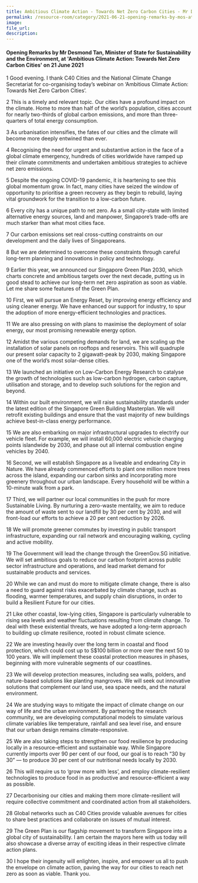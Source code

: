 ```yaml
---  
title: Ambitious Climate Action - Towards Net Zero Carbon Cities - Mr Desmond Tan  
permalink: /resource-room/category/2021-06-21-opening-remarks-by-mos-at-ambitious-climate-action/
image:  
file_url:  
description:  
---  
```


#### Opening Remarks by Mr Desmond Tan, Minister of State for Sustainability and the Environment, at 'Ambitious Climate Action: Towards Net Zero Carbon Cities' on 21 June 2021  

1 Good evening. I thank C40 Cities and the National Climate Change Secretariat for co-organising today’s webinar on ‘Ambitious Climate Action: Towards Net Zero Carbon Cities’.

2 This is a timely and relevant topic. Our cities have a profound impact on the climate. Home to more than half of the world’s population, cities account for nearly two-thirds of global carbon emissions, and more than three-quarters of total energy consumption. 

3 As urbanisation intensifies, the fates of our cities and the climate will become more deeply entwined than ever.

4 Recognising the need for urgent and substantive action in the face of a global climate emergency, hundreds of cities worldwide have ramped up their climate commitments and undertaken ambitious strategies to achieve net zero emissions. 

5 Despite the ongoing COVID-19 pandemic, it is heartening to see this global momentum grow. In fact, many cities have seized the window of opportunity to prioritise a green recovery as they begin to rebuild, laying vital groundwork for the transition to a low-carbon future.

6 Every city has a unique path to net zero. As a small city-state with limited alternative energy sources, land and manpower, Singapore’s trade-offs are much starker than what most cities face. 

7 Our carbon emissions set real cross-cutting constraints on our development and the daily lives of Singaporeans. 

8 But we are determined to overcome these constraints through careful long-term planning and innovations in policy and technology. 

9 Earlier this year, we announced our Singapore Green Plan 2030, which charts concrete and ambitious targets over the next decade, putting us in good stead to achieve our long-term net zero aspiration as soon as viable. Let me share some features of the Green Plan.

10 First, we will pursue an Energy Reset, by improving energy efficiency and using cleaner energy. We have enhanced our support for industry, to spur the adoption of more energy-efficient technologies and practices. 

11 We are also pressing on with plans to maximise the deployment of solar energy, our most promising renewable energy option. 

12 Amidst the various competing demands for land, we are scaling up the installation of solar panels on rooftops and reservoirs. This will quadruple our present solar capacity to 2 gigawatt-peak by 2030, making Singapore one of the world’s most solar-dense cities. 

13 We launched an initiative on Low-Carbon Energy Research to catalyse the growth of technologies such as low-carbon hydrogen, carbon capture, utilisation and storage, and to develop such solutions for the region and beyond. 

14 Within our built environment, we will raise sustainability standards under the latest edition of the Singapore Green Building Masterplan. We will retrofit existing buildings and ensure that the vast majority of new buildings achieve best-in-class energy performance.

15 We are also embarking on major infrastructural upgrades to electrify our vehicle fleet. For example, we will install 60,000 electric vehicle charging points islandwide by 2030, and phase out all internal combustion engine vehicles by 2040.

16 Second, we will establish Singapore as a liveable and endearing City in Nature. We have already commenced efforts to plant one million more trees across the island, expanding our carbon sinks and incorporating more greenery throughout our urban landscape. Every household will be within a 10-minute walk from a park. 

17 Third, we will partner our local communities in the push for more Sustainable Living. By nurturing a zero-waste mentality, we aim to reduce the amount of waste sent to our landfill by 30 per cent by 2030, and will front-load our efforts to achieve a 20 per cent reduction by 2026. 

18 We will promote greener commutes by investing in public transport infrastructure, expanding our rail network and encouraging walking, cycling and active mobility.

19 The Government will lead the change through the GreenGov.SG initiative. We will set ambitious goals to reduce our carbon footprint across public sector infrastructure and operations, and lead market demand for sustainable products and services.

20 While we can and must do more to mitigate climate change, there is also a need to guard against risks  exacerbated by climate change, such as flooding, warmer temperatures, and supply chain disruptions, in order to build a Resilient Future for our cities.

21 Like other coastal, low-lying cities, Singapore is particularly vulnerable to rising sea levels and weather fluctuations resulting from climate change. To deal with these existential threats, we have adopted a long-term approach to building up climate resilience, rooted in robust climate science.

22 We are investing heavily over the long term in coastal and flood protection, which could cost up to S$100 billion or more over the next 50 to 100 years. We will implement these coastal protection measures in phases, beginning with more vulnerable segments of our coastlines. 

23 We will develop protection measures, including sea walls, polders, and nature-based solutions like planting mangroves. We will seek out innovative solutions that complement our land use, sea space needs, and the natural environment. 

24 We are studying ways to mitigate the impact of climate change on our way of life and the urban environment. By partnering the research community, we are developing computational models to simulate various climate variables like temperature, rainfall and sea level rise, and ensure that our urban design remains climate-responsive. 

25 We are also taking steps to strengthen our food resilience by producing locally in a resource-efficient and sustainable way. While Singapore currently imports over 90 per cent of our food, our goal is to reach “30 by 30” — to produce 30 per cent of our nutritional needs locally by 2030. 

26 This will require us to ‘grow more with less’, and employ climate-resilient technologies to produce food in as productive and resource-efficient a way as possible. 

27 Decarbonising our cities and making them more climate-resilient will require collective commitment and coordinated action from all stakeholders. 

28 Global networks such as C40 Cities provide valuable avenues for cities to share best practices and collaborate on issues of mutual interest. 

29 The Green Plan is our flagship movement to transform Singapore into a global city of sustainability. I am certain the mayors here with us today will also showcase a diverse array of exciting ideas in their respective climate action plans. 

30 I hope their ingenuity will enlighten, inspire, and empower us all to push the envelope on climate action, paving the way for our cities to reach net zero as soon as viable. Thank you.
